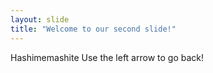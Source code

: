 ```yaml
---
layout: slide
title: "Welcome to our second slide!"
---
```

Hashimemashite
Use the left arrow to go back!
